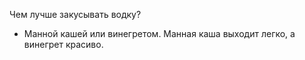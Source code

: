 Чем лучше закусывать водку?
- Манной кашей или винегретом. Манная каша выходит легко, а винегрет
красиво.